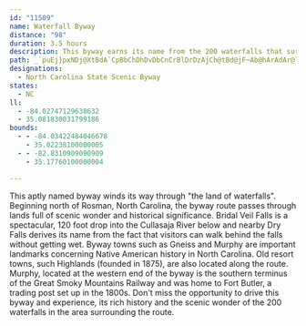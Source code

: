 ```yaml
---
id: "11509"
name: Waterfall Byway
distance: "98"
duration: 3.5 hours
description: This byway earns its name from the 200 waterfalls that surround the route. In fact, the County in which the route begins, is known as the 'Land of Waterfalls' for the many waterfalls and trout streams in the area.
path: _`puEj}pxNDj@XtBdA`CpBbChDhDvDbCnCrBlDrDzAjCh@tBd@jF~Ab@hArAdAr@l@RxDj@vB~@h@d@h@fANj@n@bDNrCo@|HShLHrEh@fG`@lCbB~GtHrXJ`B?|FDbAXxBb@~A~@vBbF`GXt@NbAF~@Ir@m@xA_AdAsDtBu@`Aq@jBw@rDMfABjAX`BnBrDbBpFI|HTbCr@`AnAdAfFfC~@p@r@lARz@DhASfBmC`IyAlFKzA?rJMr@uAtEO~@Bh@bDhMx@zF`@dFRh@b@d@tBj@|@j@^r@|ArG^n@~BV|EJ|Ef@l@G~@Jr@Zn@v@PfALpTPjCf@tBn@jAr@r@Z|@^h@H~@ExAYv@?l@Xj@jB`@p@h@ZtA\xDn@~@x@`@tBSv@UzBfDX~@fE|AfEbAzIlEO~Aw@hCi@dAmHrGmBz@}Jtc@gFjM}CdGHnBd@bBb@R~@xAlDnDlA|B`@LpAQZJZl@`@lAp@xCOp@uArBSdANf@b@P|BMj@FpBjBVz@UViDf@S^?j@b@lA?r@O^iB~BoAlAcARwB?U^?lFmBzC_AhAy@f@yA^e@XCd@\pBC\e@pATp@vFIXBXRdA~@b@@dASn@Lb@dA|AdGFxAW~B@`@\lANVrDlCbB`@n@b@b@hB^hA~ClAh@p@h@`B~@zG?xBOlC\pBjA`CfErFjI`GxAj@~FrAtDj@tBh@bRjGxAlAtAdBzCfC^~@ChCE\SR[FcEHw@LuAj@iArAsEzJm@dB_AnEm@lDO|AKzD?pC^zH~BvNx@tQ\zLXtD~AlHvGfQ^dBDhCY|DoCdHoJlSu@dAcDdBoAzBuIvZuBzEIdA?lAXdBnFnO`KnMv@f@lDvAh@^^~@?l@Yr@_@^qHxGU^}@rDo@lAyAlA}F`Dc@\eA`BOd@OpA^vPTjDU|C_@xAy@rAqCpDkAnBOj@i@`Gm@jCU`@_Bv@i@dAs@xCNr@^Ld@MpA_BJE^DNRNlAUdAYR_C\YL_@d@Of@C`AJvB{@lBIp@D~@VnAT~@h@~@XVt@FlBa@tBl@hAtApClGn@r@lFvDdBrBRp@h@x@|AtHJlA?~CHtAlAjCPx@?rA[rCcAlCIb@?`@^`AjHtL^nATnBB`CiBxQgAzDiApCeAfAiDxBg@F{Aa@c@?]N_@h@{@rBcBhEO|@s@nMK^cDrEi@`BY~AElBNzBtAdFh@zLIr@uAvAgThKuA`As@bAO`A?j@r@zJ@tAEjCU~C_@`C_@r@i@j@gHrFiAdBuHdRqGbQo@nAyDtCaJnOs@dCOfAIfBBxAb@dDpNxm@dAzBzBlCpL~G`@t@?j@k@~@Cd@Nj@pBtBN^H`AYlBH~Bs@rC@p@l@pBnAlCrAzAr@d@|EdBj@r@pBlExDfKfCzFfYdu@Y{@vGnQj@jEl@nNnCx}@X~EhB`EvYx_@rArCN~@?`@sBpLOxAb@`EZfBfAhTT~@Z^fCXZPV`@Hr@{AtKkA|DoBzDc@zAOdCDtJ[jAm@j@o@?u@UwDGg@JkAxAsAxBUdA?l@Nr@Zf@fCdAb@^Tv@ItEt@nLL~@Tv@^`@UvBh@tGEdAMh@[n@kCxBa@C_@x@SpAC`AVj@n@ZrA?h@Pt@p@lC@t@VlB`BrDxGz@XvADpGw@bCJxDzCl@TdAC`EsAtBqB|@oAnAcAd@IxATjDvB~@L^GnA}@rAg@n@Ih@Jn@Gd@e@\m@dA_@l@g@Xq@nB_CRe@tPmHh@?^PTx@?x@mK`j@YfCHpCTpAn@nBhApBtSpOfAfAh@dBhAfLd@jBx@x@lBx@|CrBp@fAL~@IvAiBdMe@vBi@rAqCfB_@v@UxCPtHl@nFNr@R^n@j@hA`@rAx@xCjDr@pAPzA[xDx@vXJ`AX|@\d@tB`BX`@Nv@LlFNlArBrEdCjDrBfEDt@Ed@eAlBIr@D|@b@t@t@\|IlApCpA~AR~]mAdRyBfH}BjEGtBJh@^lD`Et@XfDPn@Nn@b@Xl@r@fLbAlF@~@O~A_C`IIfADz@XbAhAxB|@`DdApAhA`A~Aj@fALr@StE}CrDiDp@SjOr@h@Mz@kA|@e@lE]rIuArBKrBDjEjBoK~a@yA`G_@`Ac@j@_DfCyAb@sDTo@l@cBdDi@xAE`BJjEO`Ac@v@i@Xe@D{N`A]L_@h@eAlFDt@b@lA?bAsCdEOZSvAHzATdArC`HhAhETvAF~@IrA_@dBi@hAcAbAu@^{IlA_A`@aJfOwEdFc@tA{@lKGxHQh@W\{Cx@}Ax@yCd@kCx@yDQy@Ji@XYd@EXDxA^lBBj@i@lBBr@XdBnAlBNl@Df@CvAF^XL~@Gt@Tl@Bn@Z^v@IdBD^V^^L~@C^Nr@~AzA^jDtDhClA^^h@~@Dv@S\[TmFFo@AmAc@oBJcCK}A^iBPeB`Aq@R_DRmCpAUp@Cl@rArGHxAEr@Sp@_A|@yAhAsBdA]ZoArBc@jAKxAu@lC_@tC}ClHIvADtBKlFS^y@^_@`@e@~ADpANj@bA~B@RKf@aCdCk@fAIp@XfC?~@O^e@XYE_B_AkCGi@FOJQj@ZzERd@bCbCN\H~@Mr@[^c@L}ASa@DmG`FwGtEWn@Ad@n@fDXhDZr@hBnAL|@Ij@ENcDhB}@~Ay@x@UP}AZ}BvAiAhEuAxCIrAu@jASdBe@fAWJ[@yAe@iCoByBg@aAEoGZ}AMsBm@eAQgBXsAMuBaCWk@Eq@NsBQm@_@c@}Ao@iB_@s@_@cA_AcE{EoCe@oIyCuCFw@Mu@BoAl@_AR_LpAeA`@]Xo@dAe@hCC~@RdEcCnOi@zAoAhBcAl@o@Js@KUS}@wBk@m@sBe@cCgAsBg@cE]{BEiDm@YS{AeDqIiIsA_As@Q_AEi@\}BrC_DrCcB`EiBnCIj@?|@MT{Av@wA~AeChAUd@IvAN~@?Ro@lBTrAjAxEHpAV`A@p@I`@e@r@eB~Fm@f@o@rAoAlAOh@SzAY\iFfC{C~@k@@oBQkDTe@FiAl@yAb@_@^ITEpCOt@Y\iCrAg@I_AaBo@g@eAe@w@@Y\Ar@HXnA~ATp@Bf@O~@SX]Fk@KsGgCm@Ky@HsB`@c@?qAg@g@CyBn@iETkESeE?oGm@_CGuALsBl@sC~AiBtBuH`O}A|B{AzAqGxE_AdAcAzAy@xBi@pCO|BBxFX`GnB`SH~B?lCc@nDwLdb@wD`LcCrEaJnOaH|LkHdLuDfEsAdAcBx@eAXsBRgCEsCu@sBoAgEiD_By@cCk@iCK{FPsDj@eBd@qFzByBxA_BxAmDhFsDfHgDpHcA`ESzD|@d}@IdCU`Cu@hDyA`D}DzFoI`KmElEuBdBiBfAuLxE}A~@iBlB_BlC}EbLwDxKy@tDYjDErFXhI^xDx@`DlGtMtA~Ef@pDt@pLvFvDxAvAr@bAlDzGrD`JvE`J~DfGdPnS`B`CbBjDxA`E~A`Hb@lDTfEDdDOtG}@dIkDjSy@xFsBfQ}@pL_AhRYfMI`K?xERbQd@vNb@rHbBrP`Hze@d@~FRbE?jEMlFyE~~@WrGFtJTjEr@pGhA`GlIb`@j\byAbDhOdBpHpBzFhAlCnC`F|AxBrDxD`ExCxSjL~DhDfDbEbJrPnb@bx@dEnKxCvKr@hETr@x@nHX`DZzHD|GG`ImAdVK~D?zBNlG^dFj@hE|@xEtCfLr@rEl@tFPdDLlEHhJPjCv@`CdAzAlBhA|B`ApBXvBJvBd@pA~@fAhBn@|Bb@xCN`CO~D?lBZlDx@xCbBjB|ApDnAdFh@rCN`BEbA}@`DeAdCWhAa@lFC|ANxCJ`Ap@dB^dB?rBWhBq@~CkDlNGlA@lBXdB^rArBrE|AhCxBjC|AjAnBr@dAVdOfBfBr@z@r@fArA|KnTp@fBzAzGhAbDfC|EnBpE|AlCx@`AlB~At@^nBj@bBR|QYnBJrB`@x@XbBjA~PtMxC`AhDPtMgAhBElBRlBj@xHrFbBx@x@RfCLvWkAzAP`CdAjBrBx@fBb@lBHfBEdCWjDuAjNE~CPrDh@~Cl@dBbArBdAxAhBlBjVpSxDxDlJfLnPbVzFrGlFvEnTlOlCxClBrClCdFz@tBrBfI|GjZVx@hBdE~@xAdCfC|MzJ~AxAbBjCt@|A\jA^pBNzCI~A_@~AsA~CiCbEyCvDmC~ByNzJgCrDw@`Bm@fCUlDDzQs@rGc@hBoFxM_@nB]pEB~BNrAb@xBjBhFzCzGpLlTxHjMjGvG\l@bG~B`F@hDg@xEaD|BkDhAeDx@cDb@cDjA}E|BwFlAyAxBuAfHgCtBi@`DaBnAmAhAaCL_BMyCyAuNHsBXmBdByDfByBzB_Bx@g@xAKp@ShBEhCLvHrBvCxA~AjAhBdB~B~AhA^fBL|BS~@Wr@g@dB}Bl@mCTiGD}Db@{C~AyD|@oAnAoAbCcBzKsDhFKpD~AbBdBxBtGz@tEzClVh@hEt@tTx@|Gr@jDtEhQVrDc@tME`PX|F~@dHnCfMdKp\xS|s@hAjEdAbFnF|YtAfKlE|VhDnUrBnOr@zOHbNEhUPrJfA|NxBvQvJls@d@nIBrFi@`MgCtN}GrWyDlPmCjQeAxM}Arh@iApMu@lFyAvFsLz[oDtMsE`TmAtGwFjb@cEdYaKtu@gB`PoAbQ_B|Yc@|R_ApeBy@~GuAlHaBjGiApIKxA_@nKStPBjAh@bJt@lFr@xC`Yhw@xCnJZdBr@tJJ`KG`ID|UIvQBfNY`H{CzQ_@~DAtMd@rF|@jPx@xKpOlmCTrEBhEUrFcA~Go@tCcArCeA|BcBfCgZda@_b@lj@wClDiB`B_BdA}BdAcDdAkOvC}C|@w@XoAx@eBdBaAdBqAzDgGdZsBxLYhCMvEBzBHrBd@tEpDlTxCzObAbD`KhVr@pBz@fEHzACfBU~By@bC{@fBaBlBoVtQsBdCwChFkAjEc@zCOjBI`GtAdxA?lLUxCu@`Eo@lCo@dBwPj^}CfGeAfD[dCI~A?`E|Ent@@fDG~ASrCm@fEoBrFiC~Ds@x@uAhAmA|@eAf@wBv@sDr@{KxAsDKqGsBmDm@_B?oCTm@NsBz@eBlA}ElEaC|CoEnHaAxBkAjDqLnc@aBhNk@pC}EnMkE`Pe@xAwEhLyDhIsAhEU|AIbCB`Bj@lJl@`Eh@dAjDnCrArAfAxAhA|CTfBHfC@fNR`JBhFSxKNxC^jB|A`DrAhBtAvA|AdAnAj@|Cb@nBdA`GvBdAx@\fA@p@Gt@q@jCu@`CgCxF_BfG_@tBYrCYpHB`OHlAbAtEJ`A?tA_@lBeA`CaDjEiEvCcA|@wDnEsBhBwBt@?BoAL}APA@yAjAqAtFQv@_@^MPy@HG@KRQ^k@~DA??B[Zm@zBC?W???[p@_@t@YPITeA`@KDc@t@c@HI@GF}AjB_@JgAbAEBGB{@T
designations:
  - North Carolina State Scenic Byway
states:
  - NC
ll:
  - -84.02747129638632
  - 35.081830031799186
bounds:
  - - -84.03422484046678
    - 35.02238100000005
  - - -82.8310909090909
    - 35.17760100000004

---
```


This aptly named byway winds its way through "the land of waterfalls".  Beginning north of Rosman, North Carolina, the byway route passes through lands full of scenic wonder and historical significance.  Bridal Veil Falls is a spectacular, 120 foot drop into the Cullasaja River below and nearby Dry Falls derives its name from the fact that visitors can walk behind the falls without getting wet.  Byway towns such as Gneiss and Murphy are important landmarks concerning Native American history in North Carolina.  Old resort towns, such Highlands (founded in 1875), are also located along the route.  Murphy, located at the western end of the byway is the southern terminus of the Great Smoky Mountains Railway and was home to Fort Butler, a trading post set up in the 1800s.  Don't miss the opportunity to drive this byway and experience, its rich history and the scenic wonder of the 200 waterfalls in the area surrounding the route.
